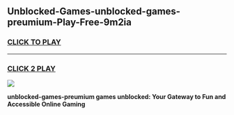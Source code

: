 
## Unblocked-Games-unblocked-games-preumium-Play-Free-9m2ia
<h3>
<a href="https://premium76.site?title=unblocked-games-preumium&ref=17A">CLICK TO PLAY</a></h3>
<hr>

<h3>
<a href="https://premium76.site?title=unblocked-games-preumium&ref=17A">CLICK 2 PLAY</a>
  
</h3>

<a href="https://premium76.site?title=unblocked-games-preumium&ref=17A"><img src="https://clearcache.store/games.png"></a>


**unblocked-games-preumium games unblocked: Your Gateway to Fun and Accessible Online Gaming**
